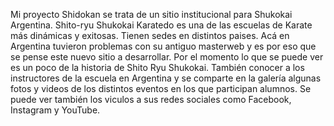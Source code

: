 Mi proyecto Shidokan se trata de un sitio institucional para Shukokai Argentina. 
Shito-ryu Shukokai Karatedo es una de las escuelas de Karate más dinámicas y exitosas. Tienen sedes en distintos paises. 
Acá en Argentina tuvieron problemas con su antiguo masterweb y es por eso que se pense este nuevo sitio a desarrollar.
Por el momento lo que se puede ver es un poco de la historia de Shito Ryu Shukokai. También conocer a  los instructores de la escuela en Argentina y se comparte en la galería algunas fotos y videos de los distintos eventos en los que participan alumnos. 
Se puede ver también los viculos a sus redes sociales como Facebook, Instagram y YouTube. 
